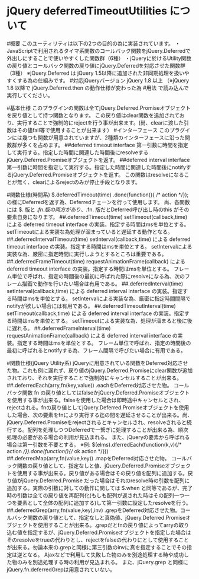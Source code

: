 jQuery deferredTimeoutUtilities について
======
#概要
このユーティリティは以下の2つの目的の為に実装されています。
・JavaScriptで利用されるタイマ系関数のコールバック関数をjQuery.Deferredで外出しにすることで使いやすくした関数群（6種）
・jQueryに於けるUtility関数の戻り値とコールバック関数の戻り値にjQuery.Deferredを対応させた関数群（3種）
※jQuery.Deferred は jQuery 1.5以降に追加された非同期処理を扱いやすくする為の仕組みです。
#対応jQueryバージョン
jQuery 1.8 以上
（※jQuery 1.8 以降で jQuery.Deferred.then の動作仕様が変わった為
#用法
    <script type="text/javascript" src="https://ajax.googleapis.com/ajax/libs/jquery/1.10.2/jquery.min.js"></script>
    <script type="text/javascript" src="./js/jquery.deferredTimeoutUtilities.js"></script>
で読み込んで実行してください。

#基本仕様
このプラグインの関数は全てjQuery.Deferred.Promiseオブジェクトを戻り値として持つ関数となります。
この戻り値はclear関数を追加されており、実行することで強制的にrejectを行う事が出来ます。(尚、clearに渡した引数はその儘fail等で使用することが出来ます）
#インターフェース
このプラグインには幾つも関数が用意されていますが、2種類のインターフェースに沿った関数群が多くを占めます。
##deferred timeout interface
第一引数に時間を指定して実行する。指定した時間に関連した時間後にresolveするjQuery.Deferred.Promiseオブジェクトを返す。
##deferred interval interface
第一引数に時間を指定して実行する。指定した時間に関連した時間後にnotifyするjQuery.Deferred.Promiseオブジェクトを返す。
この関数はresolveになることが無く、clearによるrejectのみが停止手段となります。

#関数仕様(時間系)
    $.deferredTimeout(time)
    .done(function(){ /* action */});
の様にDeferredを返す為、Deferredチェーンを行って使用します。
尚、各関数には $. 版と $.fn. 版の両方があり、$.fn. 版だとDeferred呼び出し時のthis がその要素自身になります。
##.deferredTimeout(time)
setTimeout(callback,time) による deferred timeout interface の実装。指定する時間はmsを単位とする。
setTimeoutによる実装な為処理が溜まっていると遅延する動作となる。
##.deferredIntervalTimeout(time)
setInterval(callback,time) による deferred timeout interface の実装。指定する時間はmsを単位とする。
setIntervalによる実装な為、厳密に指定時間に実行しようとするところは重要である。
##.deferredFrameTimeout(time)
requestAnimationFrame(callback) による deferred timeout interface の実装。指定する時間はmsを単位とする。
フレーム単位で呼ばれ、指定の時間後の最初に呼ばれた際にresolveになる為、次のフレーム描画で動作を行いたい場合は有用である。
##.deferredInterval(time)
setInterval(callback,time) による deferred interval interface の実装。指定する時間はmsを単位とする。
setIntervalによる実装な為、厳密に指定時間間隔でnotifyが欲しい場合には有用である。
##.deferredTimeoutInterval(time)
setTimeout(callback,time) による deferred interval interface の実装。指定する時間はmsを単位とする。
setTimeoutによる実装な為、処理が溜まると後に後に遅れる。
##.deferredFrameInterval(time)
requestAnimationFrame(callback) による deferred interval interface の実装。指定する時間はmsを単位とする。
フレーム単位で呼ばれ、指定の時間後の最初に呼ばれるとnotifyする為、フレーム間隔で呼びたい場合に有用である。

#関数仕様(jQuery Utility系)
jQueryに用意されている関数をDeferred対応させた物。これも例に漏れず、戻り値のjQuery.Deferred.Promiseにclear関数が追加されており、それを実行することで強制的にキャンセルすることが出来る。
##.deferredEach(arry,fn(key,value))
.eachをDeferred対応させた物。
コールバック関数 fn の戻り値としてはfalseかjQuery.Deferred.Promiseオブジェクトを使用する事が出来る。falseを使用した場合は即時途中キャンセルとされ、rejectされる。fnの戻り値としてjQuery.Deferred.Promiseオブジェクトを使用した場合、次の要素をfnにより実行する迄の間を遅延させることが出来る。尚、jQuery.Deferred.Promiseをrejectされるとキャンセルされ、resolveされると続行する。配列を処理しつつDeferredで一繋ぎに処理することが出来る為、順次処理の必要がある場合の利用が見込まれる。
また、jQueryの要素から呼ばれる場合は第一引数を不要とする。
※例: 
    $(elms).dferredEach(function(k,v){/* action */}).done(function(){/* ok action */}))
##.deferredMap(arry,fn(value,key))
.mapをDeferred対応させた物。 コールバック関数の戻り値として、指定なしと値、jQuery.Deferred.Promiseオブジェクトを使用する事が出来る。戻り値がある場合はその戻り値を配列に追加する。戻り値がjQuery.Deferred.Promise だった場合はそれのresolve時の引数を配列に追加する。実際の引数に対しての動作に関しては $.when と同等であるが、完了時の引数は全ての戻り値を再配列化(もしも配列が返された時はその配列一つ一つを要素として全体の配列に追加する)して第一引数に設定したresolveを行う。
##.deferredGrep(arry,fn(value,key),inv)
.grepをDeferred対応させた物。コールバック関数の戻り値として、指定なしと真偽値、jQuery.Deferred.Promiseオブジェクトを使用することが出来る。.grepだとfnの戻り値によってarryの取り込む値を指定するが、jQuery.Deferred.Promiseオブジェクトを指定した場合はそのresolveをtrueの代わりとし、rejectをfalseの代わりにとして使用することが出来る。勿論本来の.grepと同様に第三引数のinvに真を指定することでその指定は逆となる。
Ajaxなどで利用して失敗した物のみを別途処理する時や成功した物のみを別途処理する時の利用が見込まれる。
また、jQuery.grep と同様に jQuery.fn.deferredGrepは用意されていない。